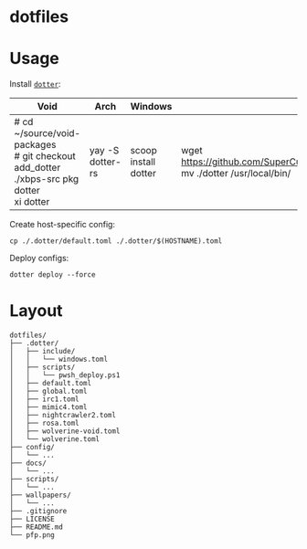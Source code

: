 # dotfiles

# Usage

Install [`dotter`](https://github.com/SuperCuber/dotter):

| Void | Arch | Windows | other |
|---|---|---|---|
| # cd ~/source/void-packages<br># git checkout add_dotter<br>./xbps-src pkg dotter<br>xi dotter | yay -S dotter-rs | scoop install dotter | wget https://github.com/SuperCuber/dotter/releases/latest/download/dotter<br>mv ./dotter /usr/local/bin/ |

Create host-specific config:

```shell
cp ./.dotter/default.toml ./.dotter/$(HOSTNAME).toml
```

Deploy configs:

```shell
dotter deploy --force
```

# Layout

```
dotfiles/
├── .dotter/
│   ├── include/
│   │   └── windows.toml
│   ├── scripts/
│   │   └── pwsh_deploy.ps1
│   ├── default.toml
│   ├── global.toml
│   ├── irc1.toml
│   ├── mimic4.toml
│   ├── nightcrawler2.toml
│   ├── rosa.toml
│   ├── wolverine-void.toml
│   └── wolverine.toml
├── config/
│   └── ...
├── docs/
│   └── ...
├── scripts/
│   └── ...
├── wallpapers/
│   └── ...
├── .gitignore
├── LICENSE
├── README.md
└── pfp.png
```
